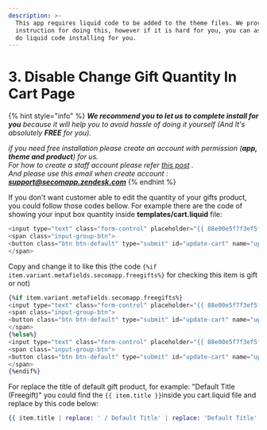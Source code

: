 ```yaml
---
description: >-
  This app requires liquid code to be added to the theme files. We provide the
  instruction for doing this, however if it is hard for you, you can ask us to
  do liquid code installing for you.
---
```


# 3. Disable Change Gift Quantity In Cart Page

{% hint style="info" %}
_**We recommend you to let us to complete install for you** because it will help you to avoid hassle of doing it yourself \(And It's_  _absolutely **FREE** for you\)._

_if you need free installation please create an account with permission \(**app, theme and product**\) for us.  
For how to create a staff account please refer_ [_this post_](http://docs.shopify.com/manual/settings/account/staff-members) _.  
And please use this email when create account : **support@secomapp.zendesk.com**_
{% endhint %}

If you don't want customer able to edit the quantity of your gifts product, you could follow those codes bellow. For example there are the code of showing your input box quantity inside **templates/cart.liquid** file:

```elixir
<input type="text" class="form-control" placeholder="{{ 88e00e5f7f3ef5f2d3610c49a5e88452 }}" name="updates[]" id="updates_{{ item.id }}" value="{{ item.quantity }}" />
<span class="input-group-btn">
<button class="btn btn-default" type="submit" id="update-cart" name="update"><i class="glyphicon glyphicon-ok"></i></button>
</span>
```

Copy and change it to like this \(the code `{%if item.variant.metafields.secomapp.freegifts%}` for checking this item is gift or not\)

```elixir
{%if item.variant.metafields.secomapp.freegifts%}
<input type="text" class="form-control" placeholder="{{ 88e00e5f7f3ef5f2d3610c49a5e88452 }}" name="updates[]" id="updates_{{ item.id }}" value="{{ item.quantity }}" readonly/>
<span class="input-group-btn">
<button class="btn btn-default" type="submit" id="update-cart" name="update" disabled><i class="glyphicon glyphicon-ok"></i></button>
</span>
{%else%}
<input type="text" class="form-control" placeholder="{{ 88e00e5f7f3ef5f2d3610c49a5e88452 }}" name="updates[]" id="updates_{{ item.id }}" value="{{ item.quantity }}" />
<span class="input-group-btn">
<button class="btn btn-default" type="submit" id="update-cart" name="update"><i class="glyphicon glyphicon-ok"></i></button>
</span>
{%endif%}
```

For replace the title of default gift product, for example: "Default Title \(Freegift\)" you could find the `{{ item.title }}`inside you cart.liquid file and replace by this code below:

```elixir
{{ item.title | replace: ' / Default Title' | replace: 'Default Title' | replace: ' / Default', '' | replace: 'Default', '' }}
```



